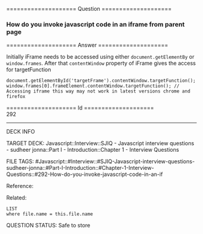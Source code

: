==================== Question ====================  

### How do you invoke javascript code in an iframe from parent page  

==================== Answer ====================  

Initially iFrame needs to be accessed using either `document.getElementBy` or `window.frames`. After that `contentWindow` property of iFrame gives the access for targetFunction

<!-- codeblock-start -->
<pre><code class="hljs language-javascript"><span class="hljs-variable language_">document</span>.<span class="hljs-title function_">getElementById</span>(<span class="hljs-string">'targetFrame'</span>).<span class="hljs-property">contentWindow</span>.<span class="hljs-title function_">targetFunction</span>();
<span class="hljs-variable language_">window</span>.<span class="hljs-property">frames</span>[<span class="hljs-number">0</span>].<span class="hljs-property">frameElement</span>.<span class="hljs-property">contentWindow</span>.<span class="hljs-title function_">targetFunction</span>(); <span class="hljs-comment">// Accessing iframe this way may not work in latest versions chrome and firefox</span>
</code></pre>
<!-- codeblock-end -->

==================== Id ====================  
292

---

DECK INFO

TARGET DECK: Javascript::Interview::SJIQ - Javascript interview questions - sudheer jonna::Part I - Introduction::Chapter 1 - Interview Questions

FILE TAGS: #Javascript::#Interview::#SJIQ-Javascript-interview-questions-sudheer-jonna::#Part-I-Introduction::#Chapter-1-Interview-Questions::#292-How-do-you-invoke-javascript-code-in-an-if

Reference:

Related:

```dataview
LIST
where file.name = this.file.name
```

QUESTION STATUS: Safe to store
